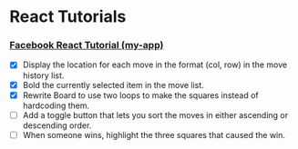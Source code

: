 # React Tutorials

### [Facebook React Tutorial (my-app)](https://reactjs.org/tutorial/tutorial.html)
- [x] Display the location for each move in the format (col, row) in the move history list.
- [x] Bold the currently selected item in the move list.
- [X] Rewrite Board to use two loops to make the squares instead of hardcoding them.
- [ ] Add a toggle button that lets you sort the moves in either ascending or descending order.
- [ ] When someone wins, highlight the three squares that caused the win.
